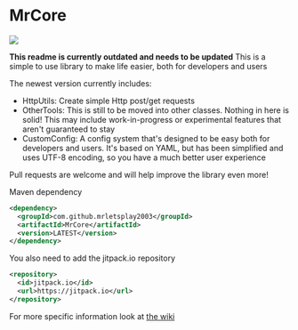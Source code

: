 # MrCore
[![](https://jitpack.io/v/MrLetsplay2003/MrCore.svg)](https://jitpack.io/#MrLetsplay2003/MrCore)

**This readme is currently outdated and needs to be updated**
This is a simple to use library to make life easier, both for developers and users

The newest version currently includes:
- HttpUtils: Create simple Http post/get requests
- OtherTools: This is still to be moved into other classes. Nothing in here is solid! This may include work-in-progress or experimental features that aren't guaranteed to stay
- CustomConfig: A config system that's designed to be easy both for developers and users. It's based on YAML, but has been simplified and uses UTF-8 encoding, so you have a much better user experience

Pull requests are welcome and will help improve the library even more!

Maven dependency
```xml
<dependency>
  <groupId>com.github.mrletsplay2003</groupId>
  <artifactId>MrCore</artifactId>
  <version>LATEST</version>
</dependency>
```

You also need to add the jitpack.io repository
```xml
<repository>
  <id>jitpack.io</id>
  <url>https://jitpack.io</url>
</repository>
```

For more specific information look at [the wiki](https://github.com/MrLetsplay2003/MrCore/wiki)
